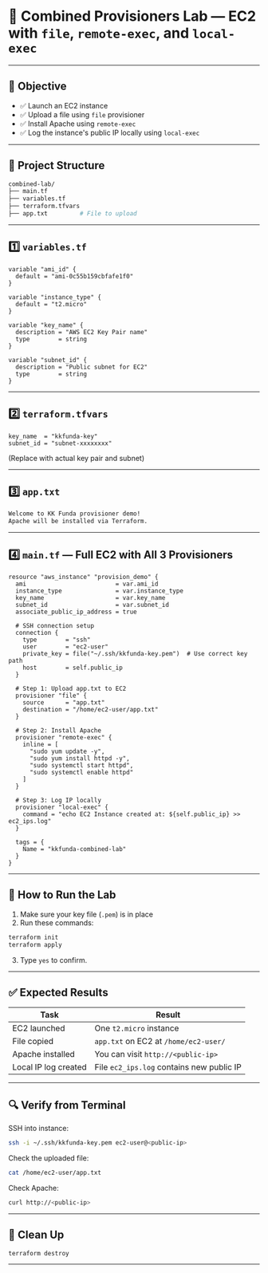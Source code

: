 

# 🧪 Combined Provisioners Lab — EC2 with `file`, `remote-exec`, and `local-exec`

---

## 🎯 Objective

* ✅ Launch an EC2 instance
* ✅ Upload a file using `file` provisioner
* ✅ Install Apache using `remote-exec`
* ✅ Log the instance's public IP locally using `local-exec`

---

## 📁 Project Structure

```bash
combined-lab/
├── main.tf
├── variables.tf
├── terraform.tfvars
├── app.txt         # File to upload
```

---

## 1️⃣ `variables.tf`

```hcl
variable "ami_id" {
  default = "ami-0c55b159cbfafe1f0"
}

variable "instance_type" {
  default = "t2.micro"
}

variable "key_name" {
  description = "AWS EC2 Key Pair name"
  type        = string
}

variable "subnet_id" {
  description = "Public subnet for EC2"
  type        = string
}
```

---

## 2️⃣ `terraform.tfvars`

```hcl
key_name  = "kkfunda-key"
subnet_id = "subnet-xxxxxxxx"
```

(Replace with actual key pair and subnet)

---

## 3️⃣ `app.txt`

```txt
Welcome to KK Funda provisioner demo!
Apache will be installed via Terraform.
```

---

## 4️⃣ `main.tf` — Full EC2 with All 3 Provisioners

```hcl
resource "aws_instance" "provision_demo" {
  ami                         = var.ami_id
  instance_type               = var.instance_type
  key_name                    = var.key_name
  subnet_id                   = var.subnet_id
  associate_public_ip_address = true

  # SSH connection setup
  connection {
    type        = "ssh"
    user        = "ec2-user"
    private_key = file("~/.ssh/kkfunda-key.pem")  # Use correct key path
    host        = self.public_ip
  }

  # Step 1: Upload app.txt to EC2
  provisioner "file" {
    source      = "app.txt"
    destination = "/home/ec2-user/app.txt"
  }

  # Step 2: Install Apache
  provisioner "remote-exec" {
    inline = [
      "sudo yum update -y",
      "sudo yum install httpd -y",
      "sudo systemctl start httpd",
      "sudo systemctl enable httpd"
    ]
  }

  # Step 3: Log IP locally
  provisioner "local-exec" {
    command = "echo EC2 Instance created at: ${self.public_ip} >> ec2_ips.log"
  }

  tags = {
    Name = "kkfunda-combined-lab"
  }
}
```

---

## 🚀 How to Run the Lab

1. Make sure your key file (`.pem`) is in place
2. Run these commands:

```bash
terraform init
terraform apply
```

3. Type `yes` to confirm.

---

## ✅ Expected Results

| Task                 | Result                                    |
| -------------------- | ----------------------------------------- |
| EC2 launched         | One `t2.micro` instance                   |
| File copied          | `app.txt` on EC2 at `/home/ec2-user/`     |
| Apache installed     | You can visit `http://<public-ip>`        |
| Local IP log created | File `ec2_ips.log` contains new public IP |

---

## 🔍 Verify from Terminal

SSH into instance:

```bash
ssh -i ~/.ssh/kkfunda-key.pem ec2-user@<public-ip>
```

Check the uploaded file:

```bash
cat /home/ec2-user/app.txt
```

Check Apache:

```bash
curl http://<public-ip>
```

---

## 🧹 Clean Up

```bash
terraform destroy
```

---

